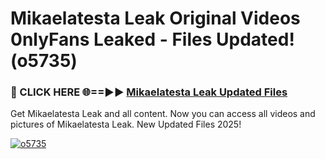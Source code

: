 # Mikaelatesta Leak Original Videos 0nlyFans Leaked - Files Updated! (o5735)

<h3>🔴 CLICK HERE 🌐==►► <a href="https://tinyurl.com/x26r9saj" rel="nofollow">Mikaelatesta Leak Updated Files</a></h3>

Get Mikaelatesta Leak and all content. Now you can access all videos and pictures of Mikaelatesta Leak. New Updated Files 2025!

[![o5735](https://i.imgur.com/LkgZPqh.gif)](https://tinyurl.com/x26r9saj)
